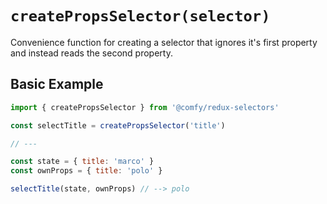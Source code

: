 # `createPropsSelector(selector)`

Convenience function for creating a selector that ignores it's first property and instead reads the second property.

## Basic Example

```js
import { createPropsSelector } from '@comfy/redux-selectors'

const selectTitle = createPropsSelector('title')

// ---

const state = { title: 'marco' }
const ownProps = { title: 'polo' }

selectTitle(state, ownProps) // --> polo
```
